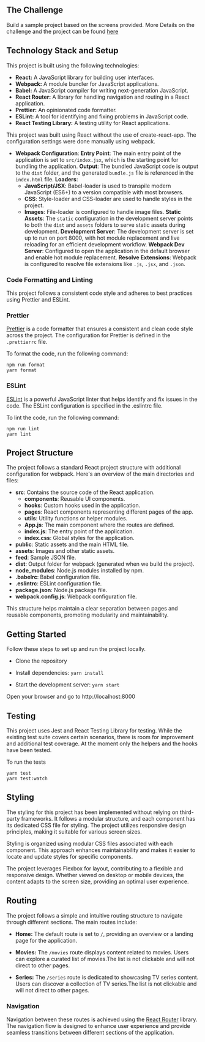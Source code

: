 ## The Challenge

Build a sample project based on the screens provided. More Details on the challenge and the project can be found [here](./docs/PROJECT_README.md)

## Technology Stack and Setup

This project is built using the following technologies:

- **React:** A JavaScript library for building user interfaces.
- **Webpack:** A module bundler for JavaScript applications.
- **Babel:** A JavaScript compiler for writing next-generation JavaScript.
- **React Router:** A library for handling navigation and routing in a React application.
- **Prettier:** An opinionated code formatter.
- **ESLint:** A tool for identifying and fixing problems in JavaScript code.
- **React Testing Library:** A testing utility for React applications.

This project was built using React without the use of create-react-app. The configuration settings were done manually using webpack.

- **Webpack Configuration**: 
**Entry Point**: The main entry point of the application is set to `src/index.jsx`, which is the starting point for bundling the application.
**Output**: The bundled JavaScript code is output to the `dist` folder, and the generated `bundle.js` file is referenced in the `index.html` file.
**Loaders**:
   - **JavaScript/JSX**: Babel-loader is used to transpile modern JavaScript (ES6+) to a version compatible with most browsers.
   - **CSS**: Style-loader and CSS-loader are used to handle styles in the project.
   - **Images**: File-loader is configured to handle image files.
**Static Assets**: The `static` configuration in the development server points to both the `dist` and `assets` folders to serve static assets during development.
**Development Server**: The development server is set up to run on port 8000, with hot module replacement and live reloading for an efficient development workflow.
**Webpack Dev Server**: Configured to open the application in the default browser and enable hot module replacement.
 **Resolve Extensions**: Webpack is configured to resolve file extensions like `.js`, `.jsx`, and `.json`.

### Code Formatting and Linting

This project follows a consistent code style and adheres to best practices using Prettier and ESLint.

### Prettier

[Prettier](https://prettier.io/) is a code formatter that ensures a consistent and clean code style across the project. The configuration for Prettier is defined in the `.prettierrc` file.

To format the code, run the following command:

```
npm run format
yarn format
```

### ESLint

[ESLint](https://eslint.org/) is a powerful JavaScript linter that helps identify and fix issues in the code. The ESLint configuration is specified in the .eslintrc file.

To lint the code, run the following command:

```
npm run lint
yarn lint
```

## Project Structure

The project follows a standard React project structure with additional configuration for webpack. Here's an overview of the main directories and files:

- **src**: Contains the source code of the React application.
  - **components**: Reusable UI components.
  - **hooks**: Custom hooks used in the application.
  - **pages**: React components representing different pages of the app.
  - **utils**: Utility functions or helper modules.
  - **App.js**: The main component where the routes are defined.
  - **index.js**: The entry point of the  application.
  - **index.css**: Global styles for the application.
- **public**: Static assets and the main HTML file.
- **assets**: Images and other static assets.
- **feed**: Sample JSON file.
- **dist**: Output folder for webpack (generated when we build the project).
- **node_modules**: Node.js modules installed by npm.
- **.babelrc**: Babel configuration file.
- **.eslintrc**: ESLint configuration file.
- **package.json**: Node.js package file.
- **webpack.config.js**: Webpack configuration file.

This structure helps maintain a clear separation between pages and reusable components, promoting modularity and maintainability.


## Getting Started
Follow these steps to set up and run the project locally.

- Clone the repository
- Install dependencies: 
```yarn install```

- Start the development server: 
```yarn start```

Open your browser and go to http://localhost:8000


## Testing 
This project uses Jest and React Testing Library for testing. While the existing test suite covers certain scenarios, there is room for improvement and additional test coverage. 
At the moment only the helpers and the hooks have been tested. 

To run the tests

``` 
yarn test
yarn test:watch
```

## Styling

The styling for this project has been implemented without relying on third-party frameworks. It follows a modular structure, and each component has its dedicated CSS file for styling. The project utilizes responsive design principles, making it suitable for various screen sizes.

Styling is organized using modular CSS files associated with each component. This approach enhances maintainability and makes it easier to locate and update styles for specific components.

The project leverages Flexbox for layout, contributing to a flexible and responsive design. Whether viewed on desktop or mobile devices, the content adapts to the screen size, providing an optimal user experience.

## Routing

The project follows a simple and intuitive routing structure to navigate through different sections. The main routes include:

- **Home:** The default route is set to `/`, providing an overview or a landing page for the application.

- **Movies:** The `/movies` route displays content related to movies. Users can explore a curated list of movies.The list is not clickable and will not direct to other pages.

- **Series:** The `/series` route is dedicated to showcasing TV series content. Users can discover a collection of TV series.The list is not clickable and will not direct to other pages.

### Navigation

Navigation between these routes is achieved using the [React Router](https://reactrouter.com/) library. The navigation flow is designed to enhance user experience and provide seamless transitions between different sections of the application.